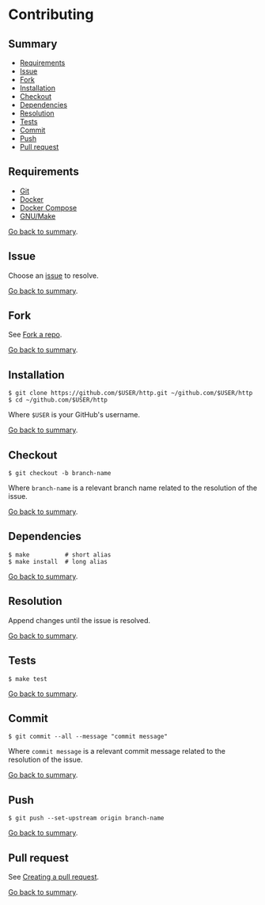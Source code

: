 # Contributing

## Summary

- [Requirements](#requirements)
- [Issue](#issue)
- [Fork](#fork)
- [Installation](#installation)
- [Checkout](#checkout)
- [Dependencies](#dependencies)
- [Resolution](#resoltution)
- [Tests](#tests)
- [Commit](#commit)
- [Push](#push)
- [Pull request](#pull-request)

## Requirements

- [Git](https://git-scm.com/)
- [Docker](https://www.docker.com/)
- [Docker Compose](https://docs.docker.com/compose/)
- [GNU/Make](https://www.gnu.org/software/make/)

[Go back to summary](#summary).

## Issue

Choose an [issue](https://github.com/folded-php/http/issues) to resolve.

[Go back to summary](#summary).

## Fork

See [Fork a repo](https://docs.github.com/en/github/getting-started-with-github/fork-a-repo).

[Go back to summary](#summary).

## Installation

```console
$ git clone https://github.com/$USER/http.git ~/github.com/$USER/http
$ cd ~/github.com/$USER/http
```

Where `$USER` is your GitHub's username.

[Go back to summary](#summary).

## Checkout

```console
$ git checkout -b branch-name
```

Where `branch-name` is a relevant branch name related to the resolution of the issue.

[Go back to summary](#summary).

## Dependencies

```console
$ make          # short alias
$ make install  # long alias
```

[Go back to summary](#summary).

## Resolution

Append changes until the issue is resolved.

[Go back to summary](#summary).

## Tests

```console
$ make test
```

[Go back to summary](#summary).

## Commit

```console
$ git commit --all --message "commit message"
```

Where `commit message` is a relevant commit message related to the resolution of the issue.

[Go back to summary](#summary).

## Push

```console
$ git push --set-upstream origin branch-name
```

[Go back to summary](#summary).

## Pull request

See [Creating a pull request](https://docs.github.com/en/github/collaborating-with-issues-and-pull-requests/creating-a-pull-request).

[Go back to summary](#summary).
